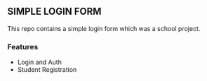 ## SIMPLE LOGIN FORM

This repo contains a simple login form which was a school project.

### Features

- Login and Auth
- Student Registration


